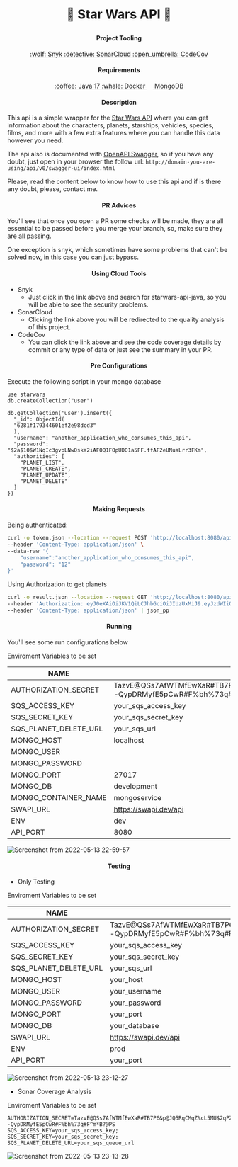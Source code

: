 # <p align="center"> :space_invader: Star Wars API :space_invader:</p>

#### <p align="center">  Project Tooling </p>
<div align="center"> 
    <a href="https://app.snyk.io/org/eddiescj/projects" target"_blank">:wolf: Snyk </a>
    <a href="https://sonarcloud.io/summary/new_code?id=EddieSCJ_starwars-api-java2" target"_blank">:detective: SonarCloud </a>
    <a href="https://app.codecov.io/gh/EddieSCJ/starwars-api-java/" target"_blank">:open_umbrella: CodeCov </a>
</div>

#### <p align="center"> Requirements </p>
<div align="center"> 
    <a href="https://www.oracle.com/java/technologies/javase/jdk17-archive-downloads.html" target"_blank">:coffee: Java 17 </a>
    <a href="https://docs.docker.com/get-docker/" target="_blank"> :whale: Docker </a>
    <a href="https://docs.docker.com/get-docker/" target="_blank"> <img width="13" src="https://raw.githubusercontent.com/davzoku/emoji.ico/master/devicon/mongodb-original.ico"> MongoDB </a>
</div>

#### <p align="center">  Description </p>
This api is a simple wrapper for the [Star Wars API](https://swapi.dev/) where you can get information about the characters,
planets, starships, vehicles, species, films, and more with a few extra features where you can handle this data however you 
need.

The api also is documented with [OpenAPI Swagger](https://swagger.io/specification/), so if you have any doubt, just open in your browser the follow url: `http://domain-you-are-using/api/v0/swagger-ui/index.html`

Please, read the content below to know how to use this api and if is there any doubt, please, contact me.

#### <p align="center"> PR Advices </p>

You'll see that once you open a PR some checks will be made, they are all essential to be passed before you merge your branch, so, make sure they are all passing.

One exception is snyk, which sometimes have some problems that can't be solved now, in this case you can just bypass.

#### <p align="center">  Using Cloud Tools </p>

* Snyk
  * Just click in the link above and search for starwars-api-java, so you will be able to see the security problems.
* SonarCloud
  * Clicking the link above you will be redirected to the quality analysis of this project.
* CodeCov
  * You can click the link above and see the code coverage details by commit or any type of data or just see the summary
    in your PR.

#### <p align="center"> Pre Configurations </p>

Execute the following script in your mongo database

```mongodb-json-query
use starwars
db.createCollection("user")

db.getCollection('user').insert({
  "_id": ObjectId(
  "6281f179344601ef2e98dcd3"
  ),
  "username": "another_application_who_consumes_this_api",
  "password": "$2a$10$W1NqIc3gvpLNwQska2iAFOQ1FOpUDQ1a5FF.ffAF2eUNuaLrr3FKm",
  "authorities": [
    "PLANET_LIST",
    "PLANET_CREATE",
    "PLANET_UPDATE",
    "PLANET_DELETE"
  ]
})
```

#### <p align="center">  Making Requests </p>

Being authenticated:

```bash
curl -o token.json --location --request POST 'http://localhost:8080/api/v0/login' \
--header 'Content-Type: application/json' \
--data-raw '{
    "username":"another_application_who_consumes_this_api",
    "password": "12"
}'
```

Using Authorization to get planets

```bash
curl -o result.json --location --request GET 'http://localhost:8080/api/v0/planets' \
--header 'Authorization: eyJ0eXAiOiJKV1QiLCJhbGciOiJIUzUxMiJ9.eyJzdWIiOiJhbm90aGVyX2FwcGxpY2F0aW9uX3dob19jb25zdW1lc190aGlzX2FwaSJ9.jnSWQTkg6dQ18tAPl8RS2JrdEdmtxBvx40Tq7WqYFighnziLKzUi2BLJ4S__dOlQDuJl0Lw3NYFS5IbGgd-XnQ' \
--header 'Content-Type: application/json' | json_pp
```

#### <p align="center"> Running </p>

You'll see some run configurations below

Enviroment Variables to be set

| NAME                 | VALUE                                                                                                                 | OPTIONAL |
|----------------------|-----------------------------------------------------------------------------------------------------------------------|----------|
| AUTHORIZATION_SECRET | TazvE@QSs7AfWTMfEwXaR#TB7P6&p@JQ5RqCMqZ%cL5MU$2qPZyEDkTZH^#cuUW3nbRrTJy^+Hj5wWdNVg?-QypDRMyfE5pCwR#F%bh%73q#F^m*B?@PS | NO       |
| SQS_ACCESS_KEY       | your_sqs_access_key                                                                                                   | NO       |
| SQS_SECRET_KEY       | your_sqs_secret_key                                                                                                   | NO       |
| SQS_PLANET_DELETE_URL| your_sqs_url                                                                                                          | NO       |
| MONGO_HOST           | localhost                                                                                                             | YES      |
| MONGO_USER           |                                                                                                                       | YES      |
| MONGO_PASSWORD       |                                                                                                                       | YES      |
| MONGO_PORT           | 27017                                                                                                                 | YES      |
| MONGO_DB             | development                                                                                                           | YES      |
| MONGO_CONTAINER_NAME | mongoservice                                                                                                          | YES      |
| SWAPI_URL            | https://swapi.dev/api                                                                                                 | YES      |
| ENV                  | dev                                                                                                                   | YES      |
| API_PORT             | 8080                                                                                                                  | YES      |

![Screenshot from 2022-05-13 22-59-57](https://user-images.githubusercontent.com/47372251/168406781-09afe345-eb57-4f42-8516-8ce0d7a58439.png)

#### <p align="center">  Testing </p>

* Only Testing

Enviroment Variables to be set

| NAME                 | VALUE                                                                                                                 | OPTIONAL |
|----------------------|-----------------------------------------------------------------------------------------------------------------------|----------|
| AUTHORIZATION_SECRET | TazvE@QSs7AfWTMfEwXaR#TB7P6&p@JQ5RqCMqZ%cL5MU$2qPZyEDkTZH^#cuUW3nbRrTJy^+Hj5wWdNVg?-QypDRMyfE5pCwR#F%bh%73q#F^m*B?@PS | NO       |
| SQS_ACCESS_KEY       | your_sqs_access_key                                                                                                   | NO       |
| SQS_SECRET_KEY       | your_sqs_secret_key                                                                                                   | NO       |
| SQS_PLANET_DELETE_URL| your_sqs_url                                                                                                          | NO       |
| MONGO_HOST           | your_host                                                                                                             | NO       |
| MONGO_USER           | your_username                                                                                                         | NO       |
| MONGO_PASSWORD       | your_password                                                                                                         | NO       |
| MONGO_PORT           | your_port                                                                                                             | NO       |
| MONGO_DB             | your_database                                                                                                         | NO       |
| SWAPI_URL            | https://swapi.dev/api                                                                                                 | NO       |
| ENV                  | prod                                                                                                                  | NO       |
| API_PORT             | your_port                                                                                                             | NO       |

![Screenshot from 2022-05-13 23-12-27](https://user-images.githubusercontent.com/47372251/168407052-cfc39577-0234-4c80-9f16-0b3310437593.png)

* Sonar Coverage Analysis

Enviroment Variables to be set

```
AUTHORIZATION_SECRET=TazvE@QSs7AfWTMfEwXaR#TB7P6&p@JQ5RqCMqZ%cL5MU$2qPZyEDkTZH^#cuUW3nbRrTJy^+Hj5wWdNVg?-QypDRMyfE5pCwR#F%bh%73q#F^m*B?@PS
SQS_ACCESS_KEY=your_sqs_access_key;
SQS_SECRET_KEY=your_sqs_secret_key;
SQS_PLANET_DELETE_URL=your_sqs_queue_url
```

![Screenshot from 2022-05-13 23-13-28](https://user-images.githubusercontent.com/47372251/168407069-87d8b8d8-e751-4953-862a-12c09e24f73c.png)
